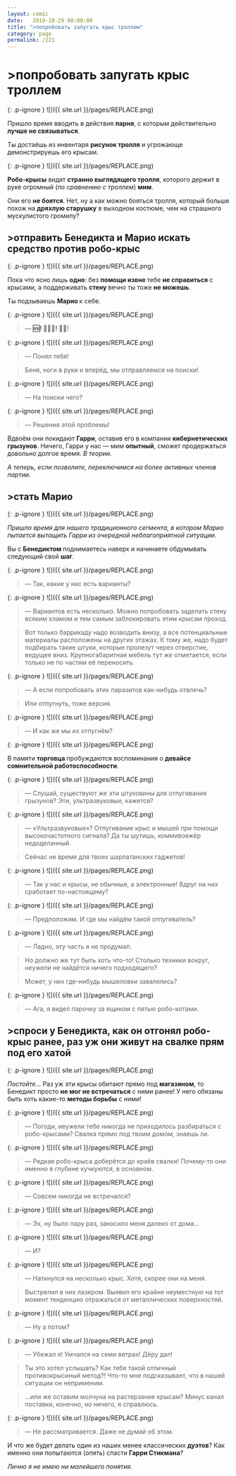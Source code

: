 ```yaml
---
layout: comic
date:   2019-10-29 00:00:00 
title: ">попробовать запугать крыс троллем"
category: page
permalink: /221
---
```

# >попробовать запугать крыс троллем

{: .p-ignore }
![]({{ site.url }}/pages/REPLACE.png)

Пришло время вводить в действия <strong>парня</strong>, с которым действительно <strong>лучше не связываться</strong>.

Ты достаёшь из инвентаря <strong>рисунок тролля</strong> и угрожающе демонстрируешь его крысам.

{: .p-ignore }
![]({{ site.url }}/pages/REPLACE.png)

<strong>Робо-крысы</strong> видят <strong>странно выглядящего тролля</strong>, которого держит в руке огромный (<em>по сравнению с троллем</em>) <strong>мим</strong>.

Они его <strong>не боятся</strong>. Нет, ну а как можно бояться тролля, который больше похож на <strong>дряхлую старушку</strong> в выходном костюме, чем на страшного мускулистого громилу?

## >отправить Бенедикта и Марио искать средство против робо-крыс

{: .p-ignore }
![]({{ site.url }}/pages/REPLACE.png)

Пока что ясно лишь <strong>одно</strong>: без <strong>помощи извне </strong>тебе <strong>не справиться</strong> с крысами, а поддерживать <strong>стену </strong>вечно ты тоже <strong>не можешь</strong>. 

Ты подзываешь <strong>Марио </strong>к себе.

{: .p-ignore }
![]({{ site.url }}/pages/REPLACE.png)

<blockquote>— <strong>🆘! 🚫🐀🐀! </strong>🏃🔎!</blockquote>

{: .p-ignore }
![]({{ site.url }}/pages/REPLACE.png)

<blockquote>— Понял тебя!</blockquote>

<blockquote>Беня, ноги в руки и вперёд, мы отправляемся на поиски!</blockquote>

{: .p-ignore }
![]({{ site.url }}/pages/REPLACE.png)

<blockquote>— На поиски чего?</blockquote>

{: .p-ignore }
![]({{ site.url }}/pages/REPLACE.png)

<blockquote>— Решения этой проблемы!</blockquote>

Вдвоём они покидают <strong>Гарри</strong>, оставив его в компании <strong>кибернетических грызунов</strong>. Ничего, Гарри у нас — мим <strong>опытный</strong>, сможет продержаться довольно долгое время. <em>В теории.</em>

<em>А теперь, если позволите, переключимся на более активных членов партии.</em>

## >стать Марио

{: .p-ignore }
![]({{ site.url }}/pages/REPLACE.png)

<em>Пришло время для нашего традиционного сегмента, в котором Марио пытается вытащить Гарри из очередной неблагоприятной ситуации.</em>

Вы с <strong>Бенедиктом </strong>поднимаетесь наверх и начинаете обдумывать следующий свой <strong>шаг</strong>.

{: .p-ignore }
![]({{ site.url }}/pages/REPLACE.png)

<blockquote>— Так, какие у нас есть варианты?</blockquote>

{: .p-ignore }
![]({{ site.url }}/pages/REPLACE.png)

<blockquote>— Вариантов есть несколько. Можно попробовать заделать стену всяким хламом и тем самым заблокировать этим крысам проход.</blockquote>

<blockquote>Вот только баррикаду надо возводить внизу, а все потенциальные материалы расположены на других этажах. К тому же, надо будет подбирать такие штуки, которые пролезут через отверстие, ведущее вниз. Крупногабаритная мебель тут же отметается, если только не по частям её переносить.</blockquote>

{: .p-ignore }
![]({{ site.url }}/pages/REPLACE.png)

<blockquote>— А если попробовать этих паразитов как-нибудь отвлечь?</blockquote>

<blockquote>Или отпугнуть, тоже версия.</blockquote>

{: .p-ignore }
![]({{ site.url }}/pages/REPLACE.png)

<blockquote>— И как же мы их отпугнём?</blockquote>

{: .p-ignore }
![]({{ site.url }}/pages/REPLACE.png)

В памяти <strong>торговца </strong>пробуждаются воспоминания о <strong>девайсе сомнительной работоспособности</strong>.

{: .p-ignore }
![]({{ site.url }}/pages/REPLACE.png)

<blockquote>— Слушай, существуют же эти штуковины для отпугивания грызунов? Эти, ультразвуковые, кажется?</blockquote>

{: .p-ignore }
![]({{ site.url }}/pages/REPLACE.png)

<blockquote>— «Ультразвуковые»? Отпугивание крыс и мышей при помощи высокочастотного сигнала? Да ты шутишь, коммивояжёр недоделанный.</blockquote>

<blockquote>Сейчас не время для твоих шарлатанских гаджетов!</blockquote>

{: .p-ignore }
![]({{ site.url }}/pages/REPLACE.png)

<blockquote>— Так у нас и крысы, не обычные, а электронные! Вдруг на них сработает по-настоящему?</blockquote>

{: .p-ignore }
![]({{ site.url }}/pages/REPLACE.png)

<blockquote>— Предположим. И где мы найдём такой отпугиватель?</blockquote>

{: .p-ignore }
![]({{ site.url }}/pages/REPLACE.png)

<blockquote>— Ладно, эту часть я не продумал. </blockquote>

<blockquote>Но должно же тут быть хоть что-то! Столько техники вокруг, неужели не найдётся ничего подходящего? </blockquote>

<blockquote>Может, у них где-нибудь мышеловки завалялись?</blockquote>

{: .p-ignore }
![]({{ site.url }}/pages/REPLACE.png)

<blockquote>— Ага, я видел парочку за ящиком с пятью робо-котами.</blockquote>

## >спроси у Бенедикта, как он отгонял робо-крыс ранее, раз уж они живут на свалке прям под его хатой

{: .p-ignore }
![]({{ site.url }}/pages/REPLACE.png)

<em>Постойте…</em> Раз уж эти крысы обитают прямо под <strong>магазином</strong>, то Бенедикт просто <strong>не мог не встречаться</strong> с ними ранее! У него обязаны быть хоть какие-то <strong>методы борьбы</strong> с ними!

{: .p-ignore }
![]({{ site.url }}/pages/REPLACE.png)

<blockquote>— Погоди, неужели тебе никогда не приходилось разбираться с робо-крысами? Свалка прямо под твоим домом, знаешь ли.</blockquote>

{: .p-ignore }
![]({{ site.url }}/pages/REPLACE.png)

<blockquote>— Редкая робо-крыса доберётся до краёв свалки! Почему-то они именно в глубине кучкуются, в основном.</blockquote>

{: .p-ignore }
![]({{ site.url }}/pages/REPLACE.png)

<blockquote>— Совсем никогда не встречался?</blockquote>

{: .p-ignore }
![]({{ site.url }}/pages/REPLACE.png)

<blockquote>— Эх, ну было пару раз, заносило меня далеко от дома…</blockquote>

{: .p-ignore }
![]({{ site.url }}/pages/REPLACE.png)

<blockquote>— И?</blockquote>

{: .p-ignore }
![]({{ site.url }}/pages/REPLACE.png)

<blockquote>— Наткнулся на несколько крыс. Хотя, скорее они на меня.</blockquote>

<blockquote>Выстрелил в них лазером. Выявил его крайне неуместную на тот момент тенденцию отражаться от металлических поверхностей.</blockquote>

{: .p-ignore }
![]({{ site.url }}/pages/REPLACE.png)

<blockquote>— Ну а потом?</blockquote>

{: .p-ignore }
![]({{ site.url }}/pages/REPLACE.png)

<blockquote>— Убежал я! Умчался на семи ветрах! Дёру дал! </blockquote>

<blockquote>Ты это хотел услышать? Как тебе такой отличный противокрысиный метод?! Что-то мне подсказывает, что в нашей ситуации он неприменим.</blockquote>

<blockquote>…или же оставим молчуна на растерзание крысам? Минус канал поставки, конечно, но ничего, я справлюсь.</blockquote>

{: .p-ignore }
![]({{ site.url }}/pages/REPLACE.png)

<blockquote>— Не рассматривается. Даже не думай об этом.</blockquote>

И что же будет делать один из наших менее классических <strong>дуэтов</strong>? Как именно они попытаются (<em>опять</em>) спасти <strong>Гарри Стикмана</strong>? 

<em>Лично я не имею ни малейшего понятия.</em>
